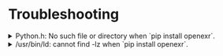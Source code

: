 # Troubleshooting

<details>
<summary>
Python.h: No such file or directory when `pip install openexr`.
</summary>
<br/>

1. Find out the exact blender python version:
  - `/path/to/blender-2.90.0-linux64/2.90/python/bin/python3.7m -V`

2. Download and install the python header files from the official python homepage:
    - Open https://www.python.org/downloads/source/ in browser
    - download Gzipped source tarball from the exact same python version as your blender python version
    - `tar -xzf Python-3.7.9.tgz`
3. `cp Python-3.7.9/Include/* /path/to/blender-2.90.0-linux64/2.90/python/include/python3.7m/`

Reference: [Python.h missing in Blender Python?](https://blender.stackexchange.com/questions/81740/python-h-missing-in-blender-python)

</details>

<details>
<summary>
/usr/bin/ld: cannot find -lz when `pip install openexr`.
</summary>
<br/>

```
sudo apt-get install lib32z1-dev
```
Reference: [/usr/bin/ld: cannot find -lz](https://stackoverflow.com/questions/3373995/usr-bin-ld-cannot-find-lz)
</details>
